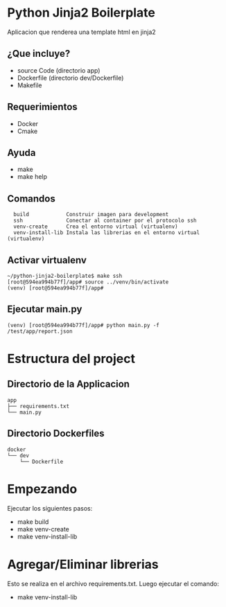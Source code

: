 Python Jinja2 Boilerplate
=========================
Aplicacion que renderea una template html en jinja2


¿Que incluye?
--------------
* source Code (directorio app)
* Dockerfile (directorio dev/Dockerfile)
* Makefile

Requerimientos
--------------
* Docker
* Cmake

Ayuda
-----
* make
* make help

Comandos
--------
```console
  build            Construir imagen para development
  ssh              Conectar al container por el protocolo ssh
  venv-create      Crea el entorno virtual (virtualenv)
  venv-install-lib Instala las librerias en el entorno virtual (virtualenv)
```

Activar virtualenv
------------------
```console
~/python-jinja2-boilerplate$ make ssh
[root@594ea994b77f]/app# source ../venv/bin/activate
(venv) [root@594ea994b77f]/app#
```

Ejecutar main.py
----------------
```console
(venv) [root@594ea994b77f]/app# python main.py -f /test/app/report.json
```

Estructura del project
======================

Directorio de la Applicacion
-----------------------------
```console
app
├── requirements.txt
└── main.py
```

Directorio Dockerfiles
----------------------
```console
docker
└── dev
    └── Dockerfile
```

Empezando
=========
Ejecutar los siguientes pasos:
* make build
* make venv-create
* make venv-install-lib

Agregar/Eliminar librerias
==========================
Esto se realiza en el archivo requirements.txt. Luego ejecutar el comando:

* make venv-install-lib
